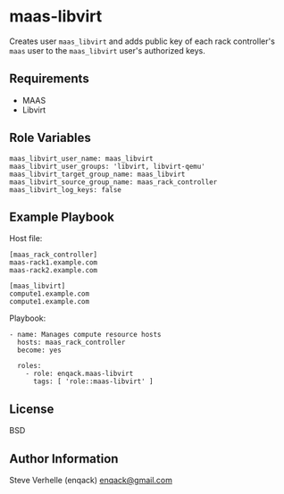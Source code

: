 maas-libvirt
=========

Creates user `maas_libvirt` and adds public key of each rack controller's `maas` user to the `maas_libvirt` user's authorized keys.

Requirements
------------

 * MAAS
 * Libvirt

Role Variables
--------------

    maas_libvirt_user_name: maas_libvirt
    maas_libvirt_user_groups: 'libvirt, libvirt-qemu'
    maas_libvirt_target_group_name: maas_libvirt
    maas_libvirt_source_group_name: maas_rack_controller
    maas_libvirt_log_keys: false

Example Playbook
----------------

Host file:

    [maas_rack_controller]
    maas-rack1.example.com
    maas-rack2.example.com

    [maas_libvirt]
    compute1.example.com
    compute1.example.com 


Playbook:

    - name: Manages compute resource hosts
      hosts: maas_rack_controller
      become: yes

      roles: 
        - role: enqack.maas-libvirt
          tags: [ 'role::maas-libvirt' ]

License
-------

BSD

Author Information
------------------

Steve Verhelle (enqack) enqack@gmail.com
